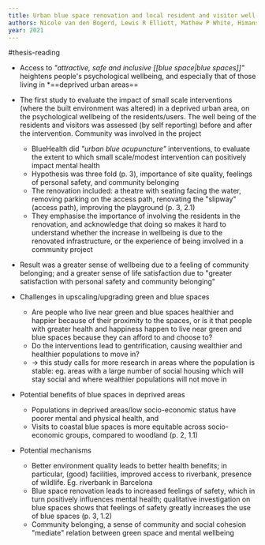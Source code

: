 ```yaml
---
title: Urban blue space renovation and local resident and visitor well-being: A case study from Plymouth, UK
authors: Nicole van den Bogerd, Lewis R Elliott, Mathew P White, Himansu S Mishra, Simon Bell, Miriam Porter, Zoë Sydenham, Joanne K Garrett, Lora E Fleming
year: 2021
---
```

#thesis-reading 

- Access to *"attractive, safe and inclusive [[blue space|blue spaces]]"* heightens people's psychological wellbeing, and especially that of those living in *==deprived urban areas==
- The first study to evaluate the impact of small scale interventions (where the built environment was altered) in a deprived urban area, on the psychological wellbeing of the residents/users. The well being of the residents and visitors was assessed (by self reporting) before and after the intervention. Community was involved in the project
	- BlueHealth did *"urban blue acupuncture"* interventions, to evaluate the extent to which small scale/modest intervention can positively impact mental health
	- Hypothesis was three fold (p. 3), importance of site quality, feelings of personal safety, and community belonging
	- The renovation included: a theatre with seating facing the water, removing parking on the access path, renovating the "slipway" (access path), improving the playground (p. 3, 2.1)
	- They emphasise the importance of involving the residents in the renovation, and acknowledge that doing so makes it hard to understand whether the increase in wellbeing is due to the renovated infrastructure, or the experience of being involved in a community project
- Result was a greater sense of wellbeing due to a feeling of community belonging; and a greater sense of life satisfaction due to "greater satisfaction with personal safety and community belonging"

- Challenges in upscaling/upgrading green and blue spaces
	- Are people who live near green and blue spaces healthier and happier because of their proximity to the spaces, or is it that people with greater health and happiness happen to live near green and blue spaces because they can afford to and choose to?
	- Do the interventions lead to gentrification, causing wealthier and healthier populations to move in?
	- $\rightarrow$ this study calls for more research in areas where the population is stable: eg. areas with a large number of social housing which will stay social and where wealthier populations will not move in
- Potential benefits of blue spaces in deprived areas
	- Populations in deprived areas/low socio-economic status have poorer mental and physical health, and 
	- Visits to coastal blue spaces is more equitable across socio-economic groups, compared to woodland (p. 2, 1.1)

- Potential mechanisms
	- Better environment quality leads to better health benefits; in particular, (good) facilities, improved access to riverbank, presence of wildlife. Eg. riverbank in Barcelona
	- Blue space renovation leads to increased feelings of safety, which in turn positively influences mental health; qualitative investigation on blue spaces shows that feelings of safety greatly increases the use of blue spaces (p. 3, 1.2) 
	- Community belonging, a sense of community and social cohesion "mediate" relation between green space and mental wellbeing